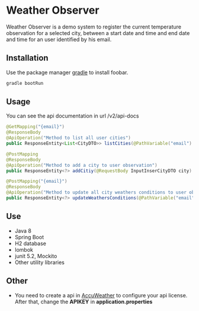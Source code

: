 
# Weather Observer

Weather Observer is a demo system to register the current temperature observation for a selected city, between a start date and time and end date and time for an user identified by his email.

## Installation

Use the package manager [gradle](https://gradle.org/install/) to install foobar.

```bash
gradle bootRun
```

## Usage
You can see the api documentation in url /v2/api-docs

```java
@GetMapping("{email}")
@ResponseBody
@ApiOperation("Method to list all user cities")
public ResponseEntity<List<CityDTO>> listCities(@PathVariable("email") String email)

@PostMapping
@ResponseBody
@ApiOperation("Method to add a city to user observation")
public ResponseEntity<?> addCitiy(@RequestBody InputInserCityDTO city)

@PostMapping("{email}")
@ResponseBody
@ApiOperation("Method to update all city weathers conditions to user observation")
public ResponseEntity<?> updateWeathersConditions(@PathVariable("email") String email)

```

## Use
* Java 8
* Spring Boot
* H2 database
* lombok
* junit 5.2, Mockito
* Other utility libraries

## Other
* You need to create a api in [AccuWeather](https://developer.accuweather.com/) to configure your api license. After that, change the **APIKEY** in **application.properties**